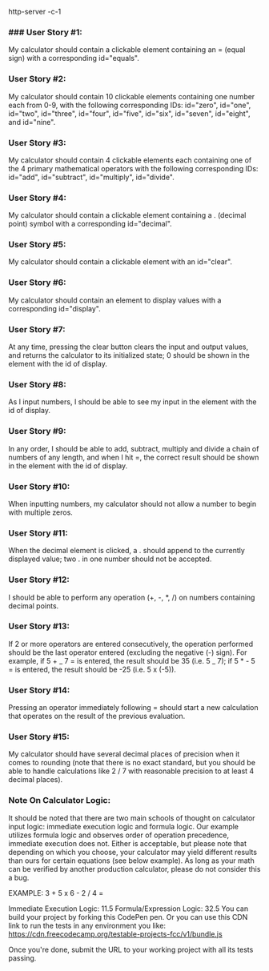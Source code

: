 http-server -c-1

### ### User Story #1:

My calculator should contain a clickable element containing an = (equal sign) with a corresponding id="equals".

### User Story #2:

My calculator should contain 10 clickable elements containing one number each from 0-9, with the following corresponding IDs: id="zero", id="one", id="two", id="three", id="four", id="five", id="six", id="seven", id="eight", and id="nine".

### User Story #3:

My calculator should contain 4 clickable elements each containing one of the 4 primary mathematical operators with the following corresponding IDs: id="add", id="subtract", id="multiply", id="divide".

### User Story #4:

My calculator should contain a clickable element containing a . (decimal point) symbol with a corresponding id="decimal".

### User Story #5:

My calculator should contain a clickable element with an id="clear".

### User Story #6:

My calculator should contain an element to display values with a corresponding id="display".

### User Story #7:

At any time, pressing the clear button clears the input and output values, and returns the calculator to its initialized state; 0 should be shown in the element with the id of display.

### User Story #8:

As I input numbers, I should be able to see my input in the element with the id of display.

### User Story #9:

In any order, I should be able to add, subtract, multiply and divide a chain of numbers of any length, and when I hit =, the correct result should be shown in the element with the id of display.

### User Story #10:

When inputting numbers, my calculator should not allow a number to begin with multiple zeros.

### User Story #11:

When the decimal element is clicked, a . should append to the currently displayed value; two . in one number should not be accepted.

### User Story #12:

I should be able to perform any operation (+, -, \*, /) on numbers containing decimal points.

### User Story #13:

If 2 or more operators are entered consecutively, the operation performed should be the last operator entered (excluding the negative (-) sign). For example, if 5 + _ 7 = is entered, the result should be 35 (i.e. 5 _ 7); if 5 \* - 5 = is entered, the result should be -25 (i.e. 5 x (-5)).

### User Story #14:

Pressing an operator immediately following = should start a new calculation that operates on the result of the previous evaluation.

### User Story #15:

My calculator should have several decimal places of precision when it comes to rounding (note that there is no exact standard, but you should be able to handle calculations like 2 / 7 with reasonable precision to at least 4 decimal places).

### Note On Calculator Logic:

It should be noted that there are two main schools of thought on calculator input logic: immediate execution logic and formula logic. Our example utilizes formula logic and observes order of operation precedence, immediate execution does not. Either is acceptable, but please note that depending on which you choose, your calculator may yield different results than ours for certain equations (see below example). As long as your math can be verified by another production calculator, please do not consider this a bug.

EXAMPLE: 3 + 5 x 6 - 2 / 4 =

Immediate Execution Logic: 11.5
Formula/Expression Logic: 32.5
You can build your project by forking this CodePen pen. Or you can use this CDN link to run the tests in any environment you like: https://cdn.freecodecamp.org/testable-projects-fcc/v1/bundle.js

Once you're done, submit the URL to your working project with all its tests passing.
